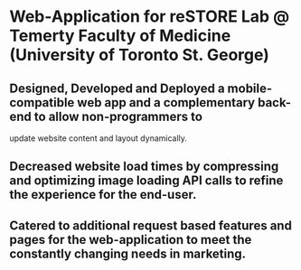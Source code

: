 # Web-Application for reSTORE Lab @ Temerty Faculty of Medicine (University of Toronto St. George)
## Designed, Developed and Deployed a mobile-compatible web app and a complementary back-end to allow non-programmers to
update website content and layout dynamically.
## Decreased website load times by compressing and optimizing image loading API calls to refine the experience for the end-user.
## Catered to additional request based features and pages for the web-application to meet the constantly changing needs in marketing.
